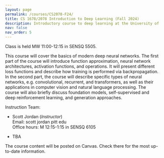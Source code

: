 ```yaml
---
layout: page
permalink: /courses/CS2078-F24/
title: CS 1678/2078 Introduction to Deep Learning (Fall 2024)
description: Introductory course to deep learning at the University of Pittsburgh
nav: false
nav_order: 5
---
```


Class is held MW 11:00-12:15 in SENSQ 5505.

<!-- [syllabus]({{ site.url }}/assets/courses/CMPUT365-W24/syllabus.pdf) -->

This course will cover the basics of modern deep neural networks. The first part of the course will introduce function approximation, neural network architectures, activation functions, and operations. It will present different loss functions and describe how training is performed via backpropagation. In the second part, the course will describe specific types of neural networks, e.g. convolutional, recurrent, and transformers, as well as their applications in computer vision and natural language processing. The course will also briefly discuss foundation models, self-supervised and deep reinforcement learning, and generation approaches. 

Instruction Team:

- Scott Jordan (*Instructor*) <br>
  Email: scott <dot> jordan <at> pitt <dot> edu <br>
  Office hours: M 12:15-1:15 in SENSQ 6105

- TBA <br>
  <!-- Email: cmput365 <at> ualberta <dot> ca <br> -->
  <!-- Office hours: F 9:00-11:00 in CAB 313 -->


The course content will be posted on Canvas. Check there for the most up-to-date information.


<!-- Course Calendar (will be updated as the course progresses):


| Week | Date | Topic | Deadlines | Misc |  
| ---: |      | :---  | ---     | ---      | ---        |  --- |
| 1    | Mon, Jan 8  | Course Overview | | [Slides]({{ site.url }}/assets/courses/CMPUT365-W24/Lecture_1_overview.pdf)|
| 1    | Wed, Jan 10  | Background Review: Probability Statistics, Linear Algebra, and Calculus | | [Slides]({{ site.url }}/assets/courses/CMPUT365-W24/lecture_2_review.pdf) |
| 1    | Fri, Jan 12  | Fundamentals of RL: An Introduction to Sequential Decision-making | Quiz: Sequential decision-making| [Slides]({{ site.url }}/assets/courses/CMPUT365-W24/Lecture_3_Bandits1.pdf) [Notebook]({{ site.url }}/assets/courses/CMPUT365-W24/Lecture3_Bandits1.jl)|
| 2    | Mon, Jan 15  | Fundamentals of RL: An Introduction to Sequential Decision-making | | |
| 2    | Wed, Jan 17  | Fundamentals of RL: An Introduction to Sequential Decision-making | Program. Assignment (Bandits and Exploration / Exploitation)| [Slides]({{ site.url }}/assets/courses/CMPUT365-W24/Lecture_5_Bandits3.pdf) [Notebook]({{ site.url }}/assets/courses/CMPUT365-W24/Lecture5_Bandits.jl) |
| 2    | Fri, Jan 19  | Fundamentals of RL: Markov Decision Processes (MDPs) | Quiz: MDPs| [Slides]({{ site.url }}/assets/courses/CMPUT365-W24/Lecture_6_MDP1.pdf)|
| 3    | Mon, Jan 22  | Fundamentals of RL: Markov Decision Processes (MDPs) | | [Slides]({{ site.url }}/assets/courses/CMPUT365-W24/Lecture_7_MDP2.pdf)|
| 3    | Wed, Jan 24  | Fundamentals of RL: Markov Decision Processes (MDPs) | | [Slides]({{ site.url }}/assets/courses/CMPUT365-W24/Lecture_8_MDP3.pdf)|
| 3    | Fri, Jan 26  | Fundamentals of RL: Value Functions and Bellman Equations | Quiz: Value Functions and Bellman Equations 1| [Slides]({{ site.url }}/assets/courses/CMPUT365-W24/Lecture_9_policy_value.pdf)|
| 4    | Mon, Jan 29  | Fundamentals of RL: Value Functions and Bellman Equations | | [Slides]({{ site.url }}/assets/courses/CMPUT365-W24/Lecture_10_BellmanEquations.pdf)|
| 4    | Wed, Jan 31  | Fundamentals of RL: Value Functions and Bellman Equations | Quiz: Value Functions and Bellman Equations 2 | [Slides]({{ site.url }}/assets/courses/CMPUT365-W24/Lecture_11_Exercises.pdf) |
| 4    | Fri, Feb 2  | Fundamentals of RL: Dynamic Programming | Quiz: Dynamic Programming | [Slides]({{ site.url }}/assets/courses/CMPUT365-W24/Lecture_12_DynamicProgramming1.pdf)|
| 5    | Mon, Feb 5  | Fundamentals of RL: Dynamic Programming | | [Slides]({{ site.url }}/assets/courses/CMPUT365-W24/Lecture_13_DynamicProgramming2.pdf)|
| 5    | Wed, Feb 7  | Fundamentals of RL: Dynamic Programming | Progamming Assignment: Optimal Policies with Dynamic Programming | [Slides]({{ site.url }}/assets/courses/CMPUT365-W24/Lecture_14_DynamicProgramming3.pdf)|
| 5    | Fri, Feb 9  | Midterm Review | | [Slides]({{ site.url }}/assets/courses/CMPUT365-W24/Lecture_15_MidtermReview.pdf) |
| 6    | Mon, Feb 12  | Midterm | | |
| 6    | Wed, Feb 14  | Sample-Based Methods: Monte-Carlo Methods |  | |
| 6    | Fri, Feb 16  | Sample-Based Methods: Monte-Carlo Methods | Quiz: Off-Policy Monte-Carlo| [Slides]({{ site.url }}/assets/courses/CMPUT365-W24/Lecture_17_MonteCarloMethods1.pdf)|
| 7    | Mon, Feb 26  | Sample-Based Methods: Monte-Carlo Methods | | [Slides]({{ site.url }}/assets/courses/CMPUT365-W24/Lecture_18_MonteCarloOffPolicy.pdf)|
| 7    | Wed, Feb 28  | Sample-Based Methods: TD for Prediction | Quiz: Advantages of Temporal Difference Learning | [Slides]({{ site.url }}/assets/courses/CMPUT365-W24/Lecture_19_TDprediction.pdf)|
| 7    | Fri, Mar 1  | Sample-Based Methods: TD for Prediction | |
| 8    | Mon, Mar 4  | Sample-Based Methods: Multi-step TD | | [Slides]({{ site.url }}/assets/courses/CMPUT365-W24/Lecture_20_MultiStepTD.pdf)|
| 8    | Wed, Mar 6  | Sample-Based Methods: TD Lambda | Quiz: Advantages of Temporal Difference Learning | [Slides]({{ site.url }}/assets/courses/CMPUT365-W24/Lecture_19_TDprediction.pdf)|
| 8    | Fri, Mar 8  | Sample-Based Methods: TD for Prediction | | -->


